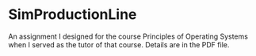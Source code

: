 # SimProductionLine   
An assignment I designed for the course Principles of Operating Systems when I served as the tutor of that course. Details are in the PDF file.
